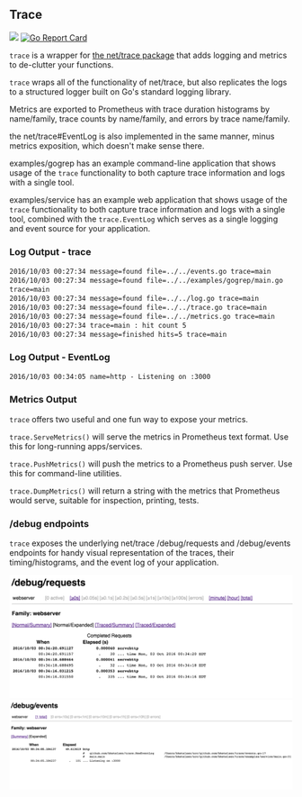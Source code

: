 ## Trace

[![](https://godoc.org/github.com/bketelsen/trace?status.svg)](http://godoc.org/github.com/bketelsen/trace)  [![Go Report Card](https://goreportcard.com/badge/github.com/bketelsen/trace)](https://goreportcard.com/report/github.com/bketelsen/trace)

`trace` is a wrapper for [the net/trace package](https://github.com/golang/net/tree/master/trace) that adds logging and metrics to de-clutter your functions.

`trace` wraps all of the functionality of net/trace, but also replicates the logs to a structured logger built on Go's standard logging library. 

Metrics are exported to Prometheus with trace duration histograms by name/family, trace counts by name/family, and errors by trace name/family.

the net/trace#EventLog is also implemented in the same manner, minus metrics exposition, which doesn't make sense there.

examples/gogrep has an example command-line application that shows usage of the `trace` functionality to both capture trace information and logs with a single tool.

examples/service has an example web application that shows usage of the `trace` functionality to both capture trace information and logs with a single tool, combined with the `trace.EventLog` which serves as a single logging and event source for your application.


### Log Output - trace

	2016/10/03 00:27:34 message=found file=../../events.go trace=main
	2016/10/03 00:27:34 message=found file=../../examples/gogrep/main.go trace=main
	2016/10/03 00:27:34 message=found file=../../log.go trace=main
	2016/10/03 00:27:34 message=found file=../../trace.go trace=main
	2016/10/03 00:27:34 message=found file=../../metrics.go trace=main
	2016/10/03 00:27:34 trace=main : hit count 5
	2016/10/03 00:27:34 message=finished hits=5 trace=main

### Log Output - EventLog

	2016/10/03 00:34:05 name=http - Listening on :3000

### Metrics Output

`trace` offers two useful and one fun way to expose your metrics.

`trace.ServeMetrics()` will serve the metrics in Prometheus text format.  Use this for long-running apps/services.

`trace.PushMetrics()` will push the metrics to a Prometheus push server.  Use this for command-line utilities.

`trace.DumpMetrics()` will return a string with the metrics that Prometheus would serve, suitable for inspection, printing, tests.

### /debug endpoints

`trace` exposes the underlying net/trace /debug/requests and /debug/events endpoints for handy visual representation of the traces, their timing/histograms, and the event log of your application.

![Requests](/examples/images/requests.png?raw=true "Requests")
![Events](/examples/images/events.png?raw=true "Events")
